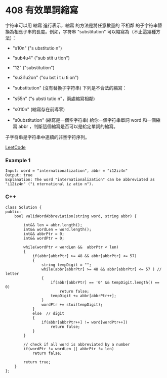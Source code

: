 # 408 有效單詞縮寫

字符串可以用 縮寫 進行表示，縮寫 的方法是將任意數量的 不相鄰 的子字符串替換為相應子串的長度。例如，字符串 "substitution" 可以縮寫為（不止這幾種方法）：

* "s10n" ("s ubstitutio n")
* "sub4u4" ("sub stit u tion")
* "12" ("substitution")
* "su3i1u2on" ("su bst i t u ti on")
* "substitution" (沒有替換子字符串)
下列是不合法的縮寫：

* "s55n" ("s ubsti tutio n"，兩處縮寫相鄰)
* "s010n" (縮寫存在前導零)
* "s0ubstitution" (縮寫是一個空字符串)
給你一個字符串單詞 word 和一個縮寫 abbr ，判斷這個縮寫是否可以是給定單詞的縮寫。

子字符串是字符串中連續的非空字符序列。

[LeetCode](https://leetcode-cn.com/problems/valid-word-abbreviation/)

### Example 1

```
Input: word = "internationalization", abbr = "i12iz4n"
Output: true
Explanation: The word "internationalization" can be abbreviated as "i12iz4n" ("i nternational iz atio n").
```

### C++ 

```
class Solution {
public:
    bool validWordAbbreviation(string word, string abbr) {

        int&& len = abbr.length();
        int&& wordLen = word.length();
        int&& abbrPtr = 0; 
        int&& wordPtr = 0;
        
        while(wordPtr < wordLen &&  abbrPtr < len)
        {
            if(abbr[abbrPtr] >= 48 && abbr[abbrPtr] <= 57)
            {
                string tempDigit = "";
                while(abbr[abbrPtr] >= 48 && abbr[abbrPtr] <= 57 ) // letter
                {   
                    if(abbr[abbrPtr] == '0' && tempDigit.length() == 0)
                        return false;
                    tempDigit += abbr[abbrPtr++];
                }
                wordPtr += stoi(tempDigit);
            }
            else  // digit
            {
                if(abbr[abbrPtr++] != word[wordPtr++])
                    return false;                
            }
        }

        // check if all word is abbreviated by a number
        if(wordPtr != wordLen || abbrPtr != len)
            return false;

        return true;
    }
};
```
